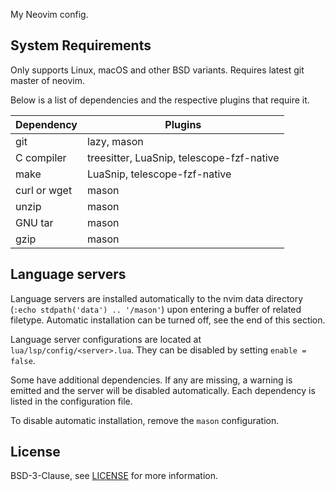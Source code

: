 My Neovim config.

## System Requirements
Only supports Linux, macOS and other BSD variants. Requires latest git master of neovim.

Below is a list of dependencies and the respective plugins that require it.

| Dependency   | Plugins                                   |
| ------------ | ----------------------------------------- |
| git          | lazy, mason                               |
| C compiler   | treesitter, LuaSnip, telescope-fzf-native |
| make         | LuaSnip, telescope-fzf-native             |
| curl or wget | mason                                     |
| unzip        | mason                                     |
| GNU tar      | mason                                     |
| gzip         | mason                                     |

## Language servers
Language servers are installed automatically to the nvim data directory
(`:echo stdpath('data') .. '/mason'`) upon entering a buffer of related
filetype. Automatic installation can be turned off, see the end of this section.

Language server configurations are located at `lua/lsp/config/<server>.lua`. They can be disabled
by setting `enable = false`.

Some have additional dependencies. If any are missing, a warning is emitted and the server will
be disabled automatically. Each dependency is listed in the configuration file.

To disable automatic installation, remove the `mason` configuration.

## License
BSD-3-Clause, see [LICENSE](LICENSE) for more information.
